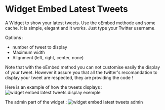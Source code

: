 # Widget Embed Latest Tweets

A Widget to show your latest tweets. Use the oEmbed methode and some cache. It is simple, elegant and it works.
Just type your Twitter username.

Options :
* number of tweet to display
* Maximum width
* Alignment (left, right, center, none)

Note that with the oEmbed method you can not customise easily the display of your tweet.
However it assure you that all the twitter's recomandation to display your tweet are respected, they are providing the code !

Here is an example of how the tweets displays :
![widget embed latest tweets display exemple](https://raw.github.com/ArnaudBan/widget-embed-latest-tweets/master/screenshot-1.png "widget embed latest tweets display exemple")

The admin part of the widget :
![widget embed latest tweets admin](https://raw.github.com/ArnaudBan/widget-embed-latest-tweets/master/screenshot-2.png "widget embed latest tweets admin")